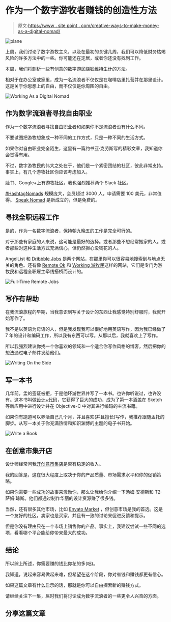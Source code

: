 # 作为一个数字游牧者赚钱的创造性方法

> 原文:[https://www . site point . com/creative-ways-to-make-money-as-a-digital-nomad/](https://www.sitepoint.com/creative-ways-to-make-money-as-a-digital-nomad/)

![plane](../Images/8deab73ab0ae719427bff531a6feee20.png)

上周，我们讨论了数字游牧主义，以及在最初的关键几周，我们可以降低财务枯竭风险的许多方法中的一些。你可能还在定居，或者你还没有找到工作。

本周，我们将剖析一些有创意的数字游民赚钱维持生计的方法。

相对于在办公室或家里，成为一名流浪者不仅仅是在咖啡店里扎营并在那里设计。这是关于你思想上的自由，而不仅仅是你周围的自由。

![Working As a Digital Nomad](../Images/960db1b162bdd212e7cde468bf064234.png)

## 作为数字流浪者寻找自由职业

作为一个数字流浪者寻找自由职业者和如果你不是流浪者没有什么不同。

不要试图把游牧想象成一种不同的工作方式，只是一种不同的生活方式。

如果你对自由职业完全陌生，这里有一篇约书亚·克劳斯写的精彩文章，我知道你会觉得有用。

不过，数字游牧民的伟大之处在于，他们是一个紧密团结的社区，彼此非常支持。事实上，有几个游牧社区你应该考虑加入。

脸书、Google+上有游牧社区，我也强烈推荐两个 Slack 社区。

[#HashtagNomads](http://hashtagnomads.com/) 规模庞大，会员超过 3000 人，申请需要 100 美元，非常值得。 [Speak Nomad](http://speaknomad.com/) 是新成立的，但是免费的。

## 寻找全职远程工作

是的，作为一名数字流浪者，保持朝九晚五的工作是完全可行的。

对于那些有家庭的人来说，这可能是最好的选择。或者那些不想经常搬家的人。或者那些对这种生活方式充满信心，但仍然担心没钱花的人。

AngelList 和 [Dribbble Jobs](https://dribbble.com/jobs) 是两个网站，在那里你可以很容易地搜索到与地点无关的角色。还有像 [Remote Ok](https://remoteok.io/) 和 [Working 游牧民](http://www.workingnomads.co/)这样的网站，它们是专门为游牧民和远程全职雇主牵线搭桥而设计的。

![Full-Time Remote Jobs](../Images/669b60f3cd23cb814a0cf6fed8a8e3dd.png)

## 写作有帮助

在我流浪旅程的早期，当我意识到写关于设计的东西让我感觉特别舒服时，我就开始写作了。

我不是以英语为母语的人，但是我发现我可以很好地用英语写作，因为我已经做了 7 年的设计和编码工作，所以我有东西可以写。从那以后，我就喜欢上了写作。

所以我强烈建议你找一个你喜欢的领域和一个适合你写作风格的博客，然后把你的想法通过电子邮件发给他们。

![Writing On the Side](../Images/ea8466fa4063713e13e1ddd5be88ca05.png)

## 写一本书

几年前，孟的签证被拒，于是他环游世界并写了一本书。也许你听说过，也许没有。这本书叫做[设计+代码](https://designcode.io/)，它获得了巨大的成功，成为了第一本涵盖在 Sketch 等新应用中进行设计并在 Objective-C 中对其进行编码的主流书籍。

如果你有跑道可以养活自己几个月，并且喜欢(并且擅长)写作，我推荐跟随孟托的脚步。从写一本关于你充满热情和知识渊博的主题的电子书开始。

![Write a Book](../Images/e6e35edfbc9363c767d4832fad5a7244.png)

## 在创意市集开店

设计师经常问我[开创意市集店](https://creativemarket.com/sell)是否有稳定的收入。

我的回答是，这在很大程度上取决于你的产品质量、市场需求水平和你的促销策略。

如果你需要一些成功的故事来激励你，那么让我给你介绍一下汤姆·安德斯和 T2·萨姆·琼斯。他们都通过制作华丽的设计资源赚了很多钱。

当然，还有很多其他市场，比如 [Envato Market](http://market.envato.com/) ，但创意市场是我的首选。这是一个友好的社区，卖家也是买家，并且有一致的讨论来促进反馈和提示。

但是你没有理由只在一个市场上销售你的产品。事实上，我建议尝试一些不同的选项，看看哪个平台能给你带来最大的成功。

## 结论

所以综上所述，你需要赚的钱比你花的多(咄)。

我知道，说起来容易做起来难，但希望在这个阶段，你对省钱和赚钱都更有信心。

如果这篇文章有什么启示的话，那就是你可以自由探索新的赚钱方式。

请继续关注下一集，届时我们将讨论成为数字流浪者的一些更令人兴奋的方面。

## 分享这篇文章